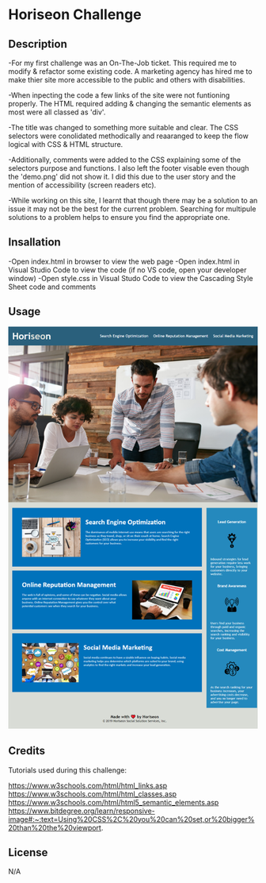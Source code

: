 # Horiseon Challenge 

## Description

-For my first challenge was an On-The-Job ticket. This required me to modify & refactor some existing code.
A marketing agency has hired me to make thier site more accessible to the public and others with disabilities.

-When inpecting the code a few links of the site were not funtioning properly. The HTML required adding & changing the semantic elements as most were all classed as 'div'. 

-The title was changed to something more suitable and clear. The CSS selectors were conolidated methodically and reaaranged to keep the flow logical with CSS & HTML structure.

-Additionally, comments were added to the CSS explaining some of the selectors purpose and functions. I also left the footer visable even though the 'demo.png' did not show it. I did this due to the user story and the mention of accessibility (screen readers etc).

-While working on this site, I learnt that though there may be a solution to an issue it may not be the best for the current problem. Searching for multipule solutions to a problem helps to ensure you find the appropriate one.

## Insallation

-Open index.html in browser to view the web page
-Open index.html in Visual Studio Code to view the code (if no VS code, open your developer window)
-Open style.css in Visual Studo Code to view the Cascading Style Sheet code and comments

## Usage 

![Alt text](/Assets/images/myscreenshot.png)


## Credits

Tutorials used during this challenge:

https://www.w3schools.com/html/html_links.asp
https://www.w3schools.com/html/html_classes.asp
https://www.w3schools.com/html/html5_semantic_elements.asp
https://www.bitdegree.org/learn/responsive-image#:~:text=Using%20CSS%2C%20you%20can%20set,or%20bigger%20than%20the%20viewport.

## License 

N/A
